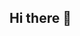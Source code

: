 ## Hi there 👋

<!--
**arcanewildcrd/arcanewildcrd** is a ✨ _special_ ✨ repository because its `README.md` (this file) appears on your GitHub profile.

Here are some ideas to get you started:

- 🔭 I’m currently a student at UCU...
- 🌱 I’m currently learning Information Technology aiming to specialize in Cyber Security...
- 👯 I’m looking to collaborate on ...
- 🤔 I’m looking for help with anything anyone can teach me that'll help me in my future prospects...
- 💬 Ask me about ...
- 📫 How to reach me: ...
- 😄 Pronouns: ...
- ⚡ Fun fact: ...
-->

